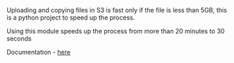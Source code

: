 Uploading and copying files in S3 is fast only if the file is less than 5GB, this is a python project to speed up the process. 

Using this module speeds up the process from more than 20 minutes to 30 seconds 

Documentation - [here](https://docs.aws.amazon.com/AmazonS3/latest/userguide/CopyingObjectsMPUapi.html)
